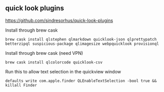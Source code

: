 ## quick look plugins
https://github.com/sindresorhus/quick-look-plugins

Install through brew cask
```
brew cask install qlstephen qlmarkdown quicklook-json qlprettypatch betterzipql suspicious-package qlimagesize webpquicklook provisionql
```

Install through brew cask (need VPN)
```
brew cask install qlcolorcode quicklook-csv
```

Run this to allow text selection in the quickview window
```
defaults write com.apple.finder QLEnableTextSelection -bool true && killall Finder
```
